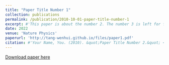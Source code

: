 ```yaml
---
title: "Paper Title Number 1"
collection: publications
permalink: /publication/2010-10-01-paper-title-number-1
excerpt: #'This paper is about the number 2. The number 3 is left for future work.'
date: 2022
venue: 'Nature Physics'
paperurl: 'http://tang-wenhui.github.io/files/paper1.pdf'
citation: #'Your Name, You. (2010). &quot;Paper Title Number 2.&quot; <i>Journal 1</i>. 1(2).'
---
```


[Download paper here](http://academicpages.github.io/files/paper2.pdf)

